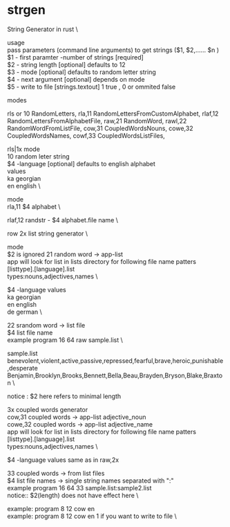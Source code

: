 # strgen
String Generator in rust \

usage \
pass parameters (command line arguments) to get strings ($1, $2,...... $n ) \
$1 - first paramter -number of strings [required] \
$2 - string length [optional] defaults to 12 \
$3 - mode [optional] defaults to random letter string \
$4 - next argument [optional] depends on mode \
$5 - write to file [strings.textout]  1 true , 0 or ommited false

modes

rls or 10  RandomLetters,
rla,11  RandomLettersFromCustomAlphabet,
rlaf,12  RandomLettersFromAlphabetFile,
raw,21  RandomWord,
rawl,22  RandomWordFromListFile,
cow,31  CoupledWordsNouns,
cowe,32  CoupledWordsNames,
cowf,33  CoupledWordsListFiles,


rls|1x 
mode \
10 random leter string \
$4 -language [optional] defaults to english alphabet \
values \
ka georgian \
en english \

mode \
rla,11 $4 alphabet \

rlaf,12 randstr - $4 alphabet.file name \

row 2x list string generator \

mode \
$2 is ignored
21 random word  -> app-list \
app will look for list in lists directory for following file name patters \
[listtype].[language].list \
types:nouns,adjectives,names \

$4 -language 
values \
ka georgian \
en english \
de german \

22 srandom word  -> list file \
$4 list file name \
example program 16 64 raw sample.list \

sample.list \
benevolent,violent,active,passive,repressed,fearful,brave,heroic,punishable,desperate \
Benjamin,Brooklyn,Brooks,Bennett,Bella,Beau,Brayden,Bryson,Blake,Braxton \

notice : $2 here refers to minimal length

3x coupled words generator \
cow,31 coupled words -> app-list adjective_noun \
cowe,32 coupled words -> app-list adjective_name \
app will look for list in lists directory for following file name patters \
[listtype].[language].list \
types:nouns,adjectives,names \

$4 -language values same as in raw,2x

33 coupled words -> from list files \
$4 list file names  -> single string names separated with ":" \
example program 16 64 33 sample.list:sample2.list \
notice:: $2(length) does not have effect here \

example: program 8 12 cow en \
example: program 8 12 cow en 1 if you want to write to file \